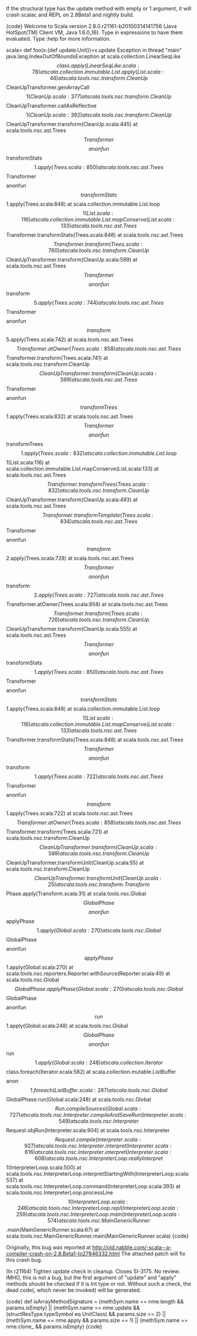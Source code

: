 If the structural type has the update method with empty or 1 argument, it will crash scalac and REPL on 2.8Beta1 and nightly build.

{code}
Welcome to Scala version 2.8.0.r21161-b20100314141756 (Java HotSpot(TM) Client VM, Java 1.6.0_16).
Type in expressions to have them evaluated.
Type :help for more information.

scala> def foo(x:{def update:Unit})=x.update
Exception in thread "main" java.lang.IndexOutOfBoundsException
        at scala.collection.LinearSeqLike$$class.apply(LinearSeqLike.scala:78)
        at scala.collection.immutable.List.apply(List.scala:46)
        at scala.tools.nsc.transform.CleanUp$$CleanUpTransformer.genArrayCall$$1(CleanUp.scala:377)
        at scala.tools.nsc.transform.CleanUp$$CleanUpTransformer.callAsReflective$$1(CleanUp.scala:392)
        at scala.tools.nsc.transform.CleanUp$$CleanUpTransformer.transform(CleanUp.scala:445)
        at scala.tools.nsc.ast.Trees$$Transformer$$$$anonfun$$transformStats$$1.apply(Trees.scala:850)
        at scala.tools.nsc.ast.Trees$$Transformer$$$$anonfun$$transformStats$$1.apply(Trees.scala:848)
        at scala.collection.immutable.List.loop$$1(List.scala:116)
        at scala.collection.immutable.List.mapConserve(List.scala:133)
        at scala.tools.nsc.ast.Trees$$Transformer.transformStats(Trees.scala:848)
        at scala.tools.nsc.ast.Trees$$Transformer.transform(Trees.scala:760)
        at scala.tools.nsc.transform.CleanUp$$CleanUpTransformer.transform(CleanUp.scala:599)
        at scala.tools.nsc.ast.Trees$$Transformer$$$$anonfun$$transform$$5.apply(Trees.scala:744)
        at scala.tools.nsc.ast.Trees$$Transformer$$$$anonfun$$transform$$5.apply(Trees.scala:742)
        at scala.tools.nsc.ast.Trees$$Transformer.atOwner(Trees.scala:858)
        at scala.tools.nsc.ast.Trees$$Transformer.transform(Trees.scala:741)
        at scala.tools.nsc.transform.CleanUp$$CleanUpTransformer.transform(CleanUp.scala:599)
        at scala.tools.nsc.ast.Trees$$Transformer$$$$anonfun$$transformTrees$$1.apply(Trees.scala:832)
        at scala.tools.nsc.ast.Trees$$Transformer$$$$anonfun$$transformTrees$$1.apply(Trees.scala:832)
        at scala.collection.immutable.List.loop$$1(List.scala:116)
        at scala.collection.immutable.List.mapConserve(List.scala:133)
        at scala.tools.nsc.ast.Trees$$Transformer.transformTrees(Trees.scala:832)
        at scala.tools.nsc.transform.CleanUp$$CleanUpTransformer.transform(CleanUp.scala:493)
        at scala.tools.nsc.ast.Trees$$Transformer.transformTemplate(Trees.scala:834)
        at scala.tools.nsc.ast.Trees$$Transformer$$$$anonfun$$transform$$2.apply(Trees.scala:728)
        at scala.tools.nsc.ast.Trees$$Transformer$$$$anonfun$$transform$$2.apply(Trees.scala:727)
        at scala.tools.nsc.ast.Trees$$Transformer.atOwner(Trees.scala:858)
        at scala.tools.nsc.ast.Trees$$Transformer.transform(Trees.scala:726)
        at scala.tools.nsc.transform.CleanUp$$CleanUpTransformer.transform(CleanUp.scala:555)
        at scala.tools.nsc.ast.Trees$$Transformer$$$$anonfun$$transformStats$$1.apply(Trees.scala:850)
        at scala.tools.nsc.ast.Trees$$Transformer$$$$anonfun$$transformStats$$1.apply(Trees.scala:848)
        at scala.collection.immutable.List.loop$$1(List.scala:116)
        at scala.collection.immutable.List.mapConserve(List.scala:133)
        at scala.tools.nsc.ast.Trees$$Transformer.transformStats(Trees.scala:848)
        at scala.tools.nsc.ast.Trees$$Transformer$$$$anonfun$$transform$$1.apply(Trees.scala:722)
        at scala.tools.nsc.ast.Trees$$Transformer$$$$anonfun$$transform$$1.apply(Trees.scala:722)
        at scala.tools.nsc.ast.Trees$$Transformer.atOwner(Trees.scala:858)
        at scala.tools.nsc.ast.Trees$$Transformer.transform(Trees.scala:721)
        at scala.tools.nsc.transform.CleanUp$$CleanUpTransformer.transform(CleanUp.scala:599)
        at scala.tools.nsc.transform.CleanUp$$CleanUpTransformer.transformUnit(CleanUp.scala:55)
        at scala.tools.nsc.transform.CleanUp$$CleanUpTransformer.transformUnit(CleanUp.scala:25)
        at scala.tools.nsc.transform.Transform$$Phase.apply(Transform.scala:31)
        at scala.tools.nsc.Global$$GlobalPhase$$$$anonfun$$applyPhase$$1.apply(Global.scala:270)
        at scala.tools.nsc.Global$$GlobalPhase$$$$anonfun$$applyPhase$$1.apply(Global.scala:270)
        at scala.tools.nsc.reporters.Reporter.withSource(Reporter.scala:49)
        at scala.tools.nsc.Global$$GlobalPhase.applyPhase(Global.scala:270)
        at scala.tools.nsc.Global$$GlobalPhase$$$$anonfun$$run$$1.apply(Global.scala:248)
        at scala.tools.nsc.Global$$GlobalPhase$$$$anonfun$$run$$1.apply(Global.scala:248)
        at scala.collection.Iterator$$class.foreach(Iterator.scala:582)
        at scala.collection.mutable.ListBuffer$$$$anon$$1.foreach(ListBuffer.scala:287)
        at scala.tools.nsc.Global$$GlobalPhase.run(Global.scala:248)
        at scala.tools.nsc.Global$$Run.compileSources(Global.scala:727)
        at scala.tools.nsc.Interpreter.compileAndSaveRun(Interpreter.scala:549)
        at scala.tools.nsc.Interpreter$$Request.objRun(Interpreter.scala:904)
        at scala.tools.nsc.Interpreter$$Request.compile(Interpreter.scala:927)
        at scala.tools.nsc.Interpreter.interpret(Interpreter.scala:616)
        at scala.tools.nsc.Interpreter.interpret(Interpreter.scala:608)
        at scala.tools.nsc.InterpreterLoop.reallyInterpret$$1(InterpreterLoop.scala:500)
        at scala.tools.nsc.InterpreterLoop.interpretStartingWith(InterpreterLoop.scala:537)
        at scala.tools.nsc.InterpreterLoop.command(InterpreterLoop.scala:393)
        at scala.tools.nsc.InterpreterLoop.processLine$$1(InterpreterLoop.scala:246)
        at scala.tools.nsc.InterpreterLoop.repl(InterpreterLoop.scala:259)
        at scala.tools.nsc.InterpreterLoop.main(InterpreterLoop.scala:574)
        at scala.tools.nsc.MainGenericRunner$$.main(MainGenericRunner.scala:67)
        at scala.tools.nsc.MainGenericRunner.main(MainGenericRunner.scala)
{code}

Originally, this bug was reported at
  http://old.nabble.com/-scala--a-compiler-crash-on-2.8.Beta1-to27846332.html
The attached patch will fix this crash bug.

(In r21164) Tighten update check in cleanup.  Closes SI-3175.  No review.
IMHO, this is not a bug, but the first argument of "update" and "apply" methods
should be checked if it is Int type or not.  Without such a check,
the dead code(, which never be invoked) will be generated.

{code}
          def isArrayMethodSignature =
            (methSym.name == nme.length && params.isEmpty) ||
            (methSym.name == nme.update &&
             (structResType.typeSymbol eq UnitClass) &&
             params.size == 2) ||
            (methSym.name == nme.apply  && params.size == 1) ||
            (methSym.name == nme.clone_ && params.isEmpty)
{code}
